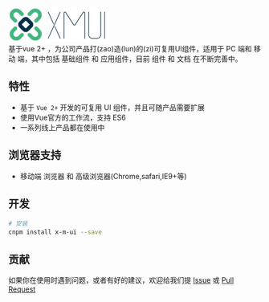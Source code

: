 ![logo](docs/imgs/logo.png)  
基于vue 2+ ，为公司产品打(zao)造(lun)的(zi)可复用UI组件，适用于 PC 端和 移动 端，其中包括 基础组件 和 应用组件，目前 组件 和 文档 在不断完善中。

## 特性

- 基于 `Vue 2+` 开发的可复用 UI 组件，并且可随产品需要扩展
- 使用Vue官方的工作流，支持 ES6
- 一系列线上产品都在使用中

## 浏览器支持

- 移动端 浏览器 和 高级浏览器(Chrome,safari,IE9+等)

## 开发  

``` bash
# 安装
cnpm install x-m-ui --save
```

## 贡献

如果你在使用时遇到问题，或者有好的建议，欢迎给我们提 [Issue](https://github.com/monw3c/xmui/issues) 或 [Pull Request](https://github.com/monw3c/xmui/pulls)